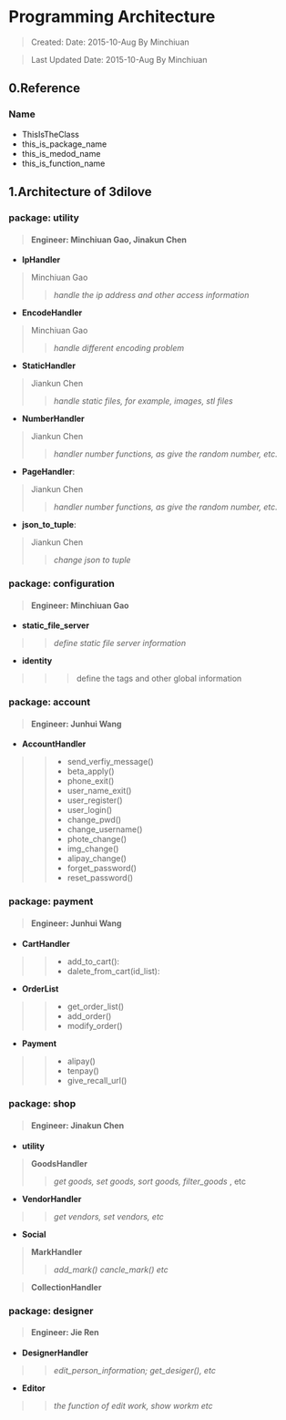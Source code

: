 # Programming Architecture
> 

> Created: Date:     2015-10-Aug By Minchiuan

> Last Updated Date: 2015-10-Aug By Minchiuan

## 0.Reference

### Name

* ThisIsTheClass
* this\_is\_package\_name
* this\_is\_medod\_name
* this\_is\_function\_name
 
## 1.Architecture of 3dilove
	
### package: utility
> #### Engineer: Minchiuan Gao, Jinakun Chen
		
*  **IpHandler** 
> Minchiuan Gao
>> _handle the ip address and other access information_

*  **EncodeHandler**
> Minchiuan Gao
>> _handle different encoding problem_

*  **StaticHandler**	
> Jiankun Chen
>> _handle static files, for example, images, stl files_

*  **NumberHandler** 
> Jiankun Chen
>> _handler number functions, as give the random number, etc._

*  **PageHandler**:		
> Jiankun Chen
>> _handler number functions, as give the random number, etc._

*  **json\_to\_tuple**: 
> Jiankun Chen
>> *change json to tuple*


### package: configuration
> ####  Engineer: Minchiuan Gao
* **static\_file\_server**
>> _define static file server information_
* **identity**
>>> define the tags and other global information



### package: account
> #### Engineer: Junhui Wang
* **AccountHandler**
>> + send\_verfiy\_message()
>> + beta\_apply()
>> + phone\_exit()
>> + user\_name\_exit()
>> + user\_register()
>> + user\_login()
>> + change\_pwd()
>> + change\_username()
>> + phote\_change()
>> + img\_change()
>> + alipay\_change()
>> + forget\_password()
>> + reset\_password()


### package: payment
> #### Engineer: Junhui Wang

* **CartHandler**

>> + add\_to\_cart():
>> + dalete\_from\_cart(id\_list):

* **OrderList**

>> + get\_order\_list()
>> + add\_order()
>> + modify\_order()

* **Payment**

>> + alipay()
>> + tenpay()
>> + give\_recall\_url()

### package: shop
> #### Engineer: Jinakun Chen

* **utility**
> **GoodsHandler**
>> _get goods, set goods, sort goods, filter\_goods_ , etc

* **VendorHandler**
>> _get vendors, set vendors, etc_

* **Social**
> **MarkHandler**
>> _add\_mark()_
>> _cancle\_mark()_
>> _etc_

> **CollectionHandler**


### package: designer
> #### Engineer: Jie Ren

* **DesignerHandler**
>> _edit\_person\_information; get\_desiger(), etc_

* **Editor**
>> _the function of edit work, show workm etc_
